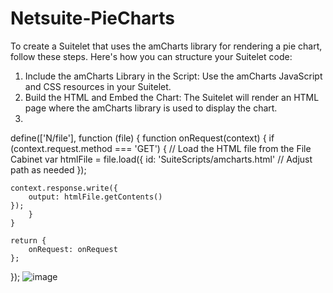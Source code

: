 # Netsuite-PieCharts
To create a Suitelet that uses the amCharts library for rendering a pie chart, follow these steps. Here's how you can structure your Suitelet code:
1. Include the amCharts Library in the Script: Use the amCharts JavaScript and CSS resources in your Suitelet.
2. Build the HTML and Embed the Chart: The Suitelet will render an HTML page where the amCharts library is used to display the chart.
3. 
define(['N/file'], function (file) {
    function onRequest(context) {
        if (context.request.method === 'GET') {
            // Load the HTML file from the File Cabinet
            var htmlFile = file.load({
                id: 'SuiteScripts/amcharts.html' // Adjust path as needed
            });

    context.response.write({
        output: htmlFile.getContents()
    });
        }
    }

    return {
        onRequest: onRequest
    };
});
![image](https://github.com/user-attachments/assets/369bb193-5737-4de3-8fb1-de5d35b4dc96)
